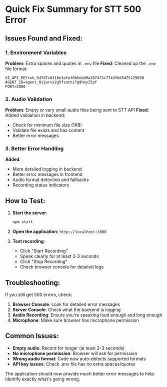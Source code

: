 # Quick Fix Summary for STT 500 Error

## Issues Found and Fixed:

### 1. Environment Variables
**Problem**: Extra spaces and quotes in `.env` file
**Fixed**: Cleaned up the `.env` file format:
```
XI_API_KEY=sk_947d7c6316e1efef0b5edd9a107473c7743fbd5d75129890
AGENT_ID=agent_01jwrvx2g5fsatnz7g9hmy35pf
PORT=3000
```

### 2. Audio Validation
**Problem**: Empty or very small audio files being sent to STT API
**Fixed**: Added validation in backend:
- Check for minimum file size (1KB)
- Validate file exists and has content
- Better error messages

### 3. Better Error Handling
**Added**:
- More detailed logging in backend
- Better error messages in frontend
- Audio format detection and fallbacks
- Recording status indicators

## How to Test:

1. **Start the server**:
   ```bash
   npm start
   ```

2. **Open the application**: `http://localhost:3000`

3. **Test recording**:
   - Click "Start Recording" 
   - Speak clearly for at least 2-3 seconds
   - Click "Stop Recording"
   - Check browser console for detailed logs

## Troubleshooting:

If you still get 500 errors, check:

1. **Browser Console**: Look for detailed error messages
2. **Server Console**: Check what the backend is logging
3. **Audio Recording**: Ensure you're speaking loud enough and long enough
4. **Microphone**: Make sure browser has microphone permission

## Common Issues:

- **Empty audio**: Record for longer (at least 2-3 seconds)
- **No microphone permission**: Browser will ask for permission
- **Wrong audio format**: Code now auto-detects supported formats
- **API key issues**: Check .env file has no extra spaces/quotes

The application should now provide much better error messages to help identify exactly what's going wrong.
